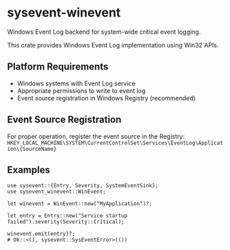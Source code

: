 # sysevent-winevent

Windows Event Log backend for system-wide critical event logging.

This crate provides Windows Event Log implementation using Win32 APIs.

## Platform Requirements  

- Windows systems with Event Log service
- Appropriate permissions to write to event log
- Event source registration in Windows Registry (recommended)

## Event Source Registration

For proper operation, register the event source in the Registry:
`HKEY_LOCAL_MACHINE\SYSTEM\CurrentControlSet\Services\EventLog\Application\{SourceName}`

## Examples

```rust,no_run
use sysevent::{Entry, Severity, SystemEventSink};
use sysevent_winevent::WinEvent;

let winevent = WinEvent::new("MyApplication")?;

let entry = Entry::new("Service startup failed").severity(Severity::Critical);

winevent.emit(entry)?;
# Ok::<(), sysevent::SysEventError>(())
```
